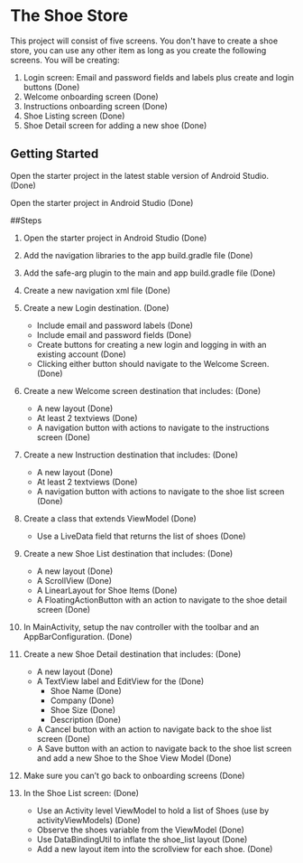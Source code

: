 # The Shoe Store

This project will consist of five screens. You don't have to create a shoe store, you can use any other item as long as you create the following screens. You will be creating:

1. Login screen: Email and password fields and labels plus create and login buttons (Done)
2. Welcome onboarding screen (Done)
3. Instructions onboarding screen (Done)
4. Shoe Listing screen (Done)
5. Shoe Detail screen for adding a new shoe (Done)

## Getting Started

Open the starter project in the latest stable version of Android Studio. (Done)

Open the starter project in Android Studio (Done)

##Steps

1. Open the starter project in Android Studio (Done)

2. Add the navigation libraries to the app build.gradle file (Done)

3. Add the safe-arg plugin to the main and app build.gradle file (Done)

4. Create a new navigation xml file (Done)

5. Create a new Login destination. (Done)

   * Include email and password labels (Done)

   - Include email and password fields (Done)
   - Create buttons for creating a new login and logging in with an existing account (Done)
   - Clicking either button should navigate to the Welcome Screen. (Done)

6. Create a new Welcome screen destination that includes: (Done)

   * A new layout (Done)
   * At least 2 textviews (Done)
   * A navigation button with actions to navigate to the instructions screen (Done)

7. Create a new Instruction destination that includes: (Done)

   * A new layout (Done)
   * At least 2 textviews (Done)
   * A navigation button with actions to navigate to the shoe list screen (Done)

8. Create a class that extends ViewModel (Done)

   *  Use a LiveData field that returns the list of shoes (Done)

9. Create a new Shoe List destination that includes: (Done)

   * A new layout (Done)
   * A ScrollView (Done)
   * A LinearLayout for Shoe Items (Done)
   * A FloatingActionButton with an action to navigate to the shoe detail screen (Done)

10. In MainActivity, setup the nav controller with the toolbar and an AppBarConfiguration. (Done)

11. Create a new Shoe Detail destination that includes: (Done)

    * A new layout (Done)
    * A TextView label and EditView for the (Done)
      * Shoe Name (Done)
      * Company (Done)
      * Shoe Size (Done)
      * Description (Done)
    * A Cancel button with an action to navigate back to the shoe list screen (Done)
    * A Save button with an action to navigate back to the shoe list screen and add a new Shoe to the Shoe View Model (Done)

12. Make sure you can’t go back to onboarding screens (Done)

13. In the Shoe List screen: (Done)

    * Use an Activity level ViewModel to hold a list of Shoes (use by activityViewModels) (Done)
    * Observe the shoes variable from the ViewModel (Done)
    * Use DataBindingUtil to inflate the shoe_list layout (Done)
    * Add a new layout item into the scrollview for each shoe. (Done)
